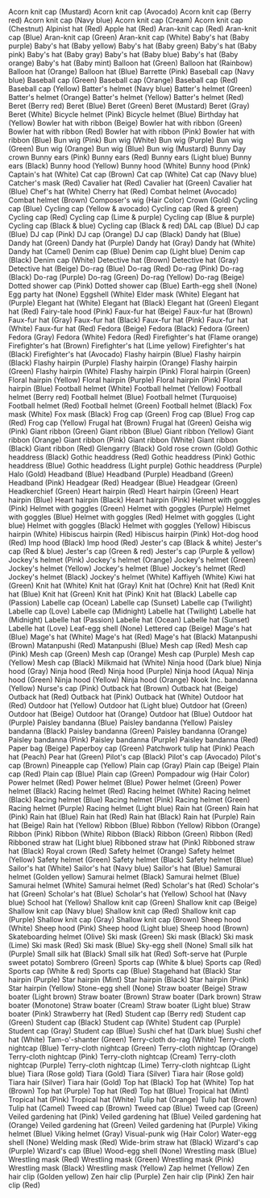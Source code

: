 Acorn knit cap (Mustard)
Acorn knit cap (Avocado)
Acorn knit cap (Berry red)
Acorn knit cap (Navy blue)
Acorn knit cap (Cream)
Acorn knit cap (Chestnut)
Alpinist hat (Red)
Apple hat (Red)
Aran-knit cap (Red)
Aran-knit cap (Blue)
Aran-knit cap (Green)
Aran-knit cap (White)
Baby's hat (Baby purple)
Baby's hat (Baby yellow)
Baby's hat (Baby green)
Baby's hat (Baby pink)
Baby's hat (Baby gray)
Baby's hat (Baby blue)
Baby's hat (Baby orange)
Baby's hat (Baby mint)
Balloon hat (Green)
Balloon hat (Rainbow)
Balloon hat (Orange)
Balloon hat (Blue)
Barrette (Pink)
Baseball cap (Navy blue)
Baseball cap (Green)
Baseball cap (Orange)
Baseball cap (Red)
Baseball cap (Yellow)
Batter's helmet (Navy blue)
Batter's helmet (Green)
Batter's helmet (Orange)
Batter's helmet (Yellow)
Batter's helmet (Red)
Beret (Berry red)
Beret (Blue)
Beret (Green)
Beret (Mustard)
Beret (Gray)
Beret (White)
Bicycle helmet (Pink)
Bicycle helmet (Blue)
Birthday hat (Yellow)
Bowler hat with ribbon (Beige)
Bowler hat with ribbon (Green)
Bowler hat with ribbon (Red)
Bowler hat with ribbon (Pink)
Bowler hat with ribbon (Blue)
Bun wig (Pink)
Bun wig (White)
Bun wig (Purple)
Bun wig (Green)
Bun wig (Orange)
Bun wig (Blue)
Bun wig (Mustard)
Bunny Day crown
Bunny ears (Pink)
Bunny ears (Red)
Bunny ears (Light blue)
Bunny ears (Black)
Bunny hood (Yellow)
Bunny hood (White)
Bunny hood (Pink)
Captain's hat (White)
Cat cap (Brown)
Cat cap (White)
Cat cap (Navy blue)
Catcher's mask (Red)
Cavalier hat (Red)
Cavalier hat (Green)
Cavalier hat (Blue)
Chef's hat (White)
Cherry hat (Red)
Combat helmet (Avocado)
Combat helmet (Brown)
Composer's wig (Hair Color)
Crown (Gold)
Cycling cap (Blue)
Cycling cap (Yellow & avocado)
Cycling cap (Red & green)
Cycling cap (Red)
Cycling cap (Lime & purple)
Cycling cap (Blue & purple)
Cycling cap (Black & blue)
Cycling cap (Black & red)
DAL cap (Blue)
DJ cap (Blue)
DJ cap (Pink)
DJ cap (Orange)
DJ cap (Black)
Dandy hat (Blue)
Dandy hat (Green)
Dandy hat (Purple)
Dandy hat (Gray)
Dandy hat (White)
Dandy hat (Camel)
Denim cap (Blue)
Denim cap (Light blue)
Denim cap (Black)
Denim cap (White)
Detective hat (Brown)
Detective hat (Gray)
Detective hat (Beige)
Do-rag (Blue)
Do-rag (Red)
Do-rag (Pink)
Do-rag (Black)
Do-rag (Purple)
Do-rag (Green)
Do-rag (Yellow)
Do-rag (Beige)
Dotted shower cap (Pink)
Dotted shower cap (Blue)
Earth-egg shell (None)
Egg party hat (None)
Eggshell (White)
Elder mask (White)
Elegant hat (Purple)
Elegant hat (White)
Elegant hat (Black)
Elegant hat (Green)
Elegant hat (Red)
Fairy-tale hood (Pink)
Faux-fur hat (Beige)
Faux-fur hat (Brown)
Faux-fur hat (Gray)
Faux-fur hat (Black)
Faux-fur hat (Pink)
Faux-fur hat (White)
Faux-fur hat (Red)
Fedora (Beige)
Fedora (Black)
Fedora (Green)
Fedora (Gray)
Fedora (White)
Fedora (Red)
Firefighter's hat (Flame orange)
Firefighter's hat (Brown)
Firefighter's hat (Lime yellow)
Firefighter's hat (Black)
Firefighter's hat (Avocado)
Flashy hairpin (Blue)
Flashy hairpin (Black)
Flashy hairpin (Purple)
Flashy hairpin (Orange)
Flashy hairpin (Green)
Flashy hairpin (White)
Flashy hairpin (Pink)
Floral hairpin (Green)
Floral hairpin (Yellow)
Floral hairpin (Purple)
Floral hairpin (Pink)
Floral hairpin (Blue)
Football helmet (White)
Football helmet (Yellow)
Football helmet (Berry red)
Football helmet (Blue)
Football helmet (Turquoise)
Football helmet (Red)
Football helmet (Green)
Football helmet (Black)
Fox mask (White)
Fox mask (Black)
Frog cap (Green)
Frog cap (Blue)
Frog cap (Red)
Frog cap (Yellow)
Frugal hat (Brown)
Frugal hat (Green)
Geisha wig (Pink)
Giant ribbon (Green)
Giant ribbon (Blue)
Giant ribbon (Yellow)
Giant ribbon (Orange)
Giant ribbon (Pink)
Giant ribbon (White)
Giant ribbon (Black)
Giant ribbon (Red)
Glengarry (Black)
Gold rose crown (Gold)
Gothic headdress (Black)
Gothic headdress (Red)
Gothic headdress (Pink)
Gothic headdress (Blue)
Gothic headdress (Light purple)
Gothic headdress (Purple)
Halo (Gold)
Headband (Blue)
Headband (Purple)
Headband (Green)
Headband (Pink)
Headgear (Red)
Headgear (Blue)
Headgear (Green)
Headkerchief (Green)
Heart hairpin (Red)
Heart hairpin (Green)
Heart hairpin (Blue)
Heart hairpin (Black)
Heart hairpin (Pink)
Helmet with goggles (Pink)
Helmet with goggles (Green)
Helmet with goggles (Purple)
Helmet with goggles (Blue)
Helmet with goggles (Red)
Helmet with goggles (Light blue)
Helmet with goggles (Black)
Helmet with goggles (Yellow)
Hibiscus hairpin (White)
Hibiscus hairpin (Red)
Hibiscus hairpin (Pink)
Hot-dog hood (Red)
Imp hood (Black)
Imp hood (Red)
Jester's cap (Black & white)
Jester's cap (Red & blue)
Jester's cap (Green & red)
Jester's cap (Purple & yellow)
Jockey's helmet (Pink)
Jockey's helmet (Orange)
Jockey's helmet (Green)
Jockey's helmet (Yellow)
Jockey's helmet (Blue)
Jockey's helmet (Red)
Jockey's helmet (Black)
Jockey's helmet (White)
Kaffiyeh (White)
Kiwi hat (Green)
Knit hat (White)
Knit hat (Gray)
Knit hat (Ochre)
Knit hat (Red)
Knit hat (Blue)
Knit hat (Green)
Knit hat (Pink)
Knit hat (Black)
Labelle cap (Passion)
Labelle cap (Ocean)
Labelle cap (Sunset)
Labelle cap (Twilight)
Labelle cap (Love)
Labelle cap (Midnight)
Labelle hat (Twilight)
Labelle hat (Midnight)
Labelle hat (Passion)
Labelle hat (Ocean)
Labelle hat (Sunset)
Labelle hat (Love)
Leaf-egg shell (None)
Lettered cap (Beige)
Mage's hat (Blue)
Mage's hat (White)
Mage's hat (Red)
Mage's hat (Black)
Matanpushi (Brown)
Matanpushi (Red)
Matanpushi (Blue)
Mesh cap (Red)
Mesh cap (Pink)
Mesh cap (Green)
Mesh cap (Orange)
Mesh cap (Purple)
Mesh cap (Yellow)
Mesh cap (Black)
Milkmaid hat (White)
Ninja hood (Dark blue)
Ninja hood (Gray)
Ninja hood (Red)
Ninja hood (Purple)
Ninja hood (Aqua)
Ninja hood (Green)
Ninja hood (Yellow)
Ninja hood (Orange)
Nook Inc. bandanna (Yellow)
Nurse's cap (Pink)
Outback hat (Brown)
Outback hat (Beige)
Outback hat (Red)
Outback hat (Pink)
Outback hat (White)
Outdoor hat (Red)
Outdoor hat (Yellow)
Outdoor hat (Light blue)
Outdoor hat (Green)
Outdoor hat (Beige)
Outdoor hat (Orange)
Outdoor hat (Blue)
Outdoor hat (Purple)
Paisley bandanna (Blue)
Paisley bandanna (Yellow)
Paisley bandanna (Black)
Paisley bandanna (Green)
Paisley bandanna (Orange)
Paisley bandanna (Pink)
Paisley bandanna (Purple)
Paisley bandanna (Red)
Paper bag (Beige)
Paperboy cap (Green)
Patchwork tulip hat (Pink)
Peach hat (Peach)
Pear hat (Green)
Pilot's cap (Black)
Pilot's cap (Avocado)
Pilot's cap (Brown)
Pineapple cap (Yellow)
Plain cap (Gray)
Plain cap (Beige)
Plain cap (Red)
Plain cap (Blue)
Plain cap (Green)
Pompadour wig (Hair Color)
Power helmet (Red)
Power helmet (Blue)
Power helmet (Green)
Power helmet (Black)
Racing helmet (Red)
Racing helmet (White)
Racing helmet (Black)
Racing helmet (Blue)
Racing helmet (Pink)
Racing helmet (Green)
Racing helmet (Purple)
Racing helmet (Light blue)
Rain hat (Green)
Rain hat (Pink)
Rain hat (Blue)
Rain hat (Red)
Rain hat (Black)
Rain hat (Purple)
Rain hat (Beige)
Rain hat (Yellow)
Ribbon (Blue)
Ribbon (Yellow)
Ribbon (Orange)
Ribbon (Pink)
Ribbon (White)
Ribbon (Black)
Ribbon (Green)
Ribbon (Red)
Ribboned straw hat (Light blue)
Ribboned straw hat (Pink)
Ribboned straw hat (Black)
Royal crown (Red)
Safety helmet (Orange)
Safety helmet (Yellow)
Safety helmet (Green)
Safety helmet (Black)
Safety helmet (Blue)
Sailor's hat (White)
Sailor's hat (Navy blue)
Sailor's hat (Blue)
Samurai helmet (Golden yellow)
Samurai helmet (Black)
Samurai helmet (Blue)
Samurai helmet (White)
Samurai helmet (Red)
Scholar's hat (Red)
Scholar's hat (Green)
Scholar's hat (Blue)
Scholar's hat (Yellow)
School hat (Navy blue)
School hat (Yellow)
Shallow knit cap (Green)
Shallow knit cap (Beige)
Shallow knit cap (Navy blue)
Shallow knit cap (Red)
Shallow knit cap (Purple)
Shallow knit cap (Gray)
Shallow knit cap (Brown)
Sheep hood (White)
Sheep hood (Pink)
Sheep hood (Light blue)
Sheep hood (Brown)
Skateboarding helmet (Olive)
Ski mask (Green)
Ski mask (Black)
Ski mask (Lime)
Ski mask (Red)
Ski mask (Blue)
Sky-egg shell (None)
Small silk hat (Purple)
Small silk hat (Black)
Small silk hat (Red)
Soft-serve hat (Purple sweet potato)
Sombrero (Green)
Sports cap (White & blue)
Sports cap (Red)
Sports cap (White & red)
Sports cap (Blue)
Stagehand hat (Black)
Star hairpin (Purple)
Star hairpin (Mint)
Star hairpin (Black)
Star hairpin (Pink)
Star hairpin (Yellow)
Stone-egg shell (None)
Straw boater (Beige)
Straw boater (Light brown)
Straw boater (Brown)
Straw boater (Dark brown)
Straw boater (Monotone)
Straw boater (Cream)
Straw boater (Light blue)
Straw boater (Pink)
Strawberry hat (Red)
Student cap (Berry red)
Student cap (Green)
Student cap (Black)
Student cap (White)
Student cap (Purple)
Student cap (Gray)
Student cap (Blue)
Sushi chef hat (Dark blue)
Sushi chef hat (White)
Tam-o'-shanter (Green)
Terry-cloth do-rag (White)
Terry-cloth nightcap (Blue)
Terry-cloth nightcap (Green)
Terry-cloth nightcap (Orange)
Terry-cloth nightcap (Pink)
Terry-cloth nightcap (Cream)
Terry-cloth nightcap (Purple)
Terry-cloth nightcap (Lime)
Terry-cloth nightcap (Light blue)
Tiara (Rose gold)
Tiara (Gold)
Tiara (Silver)
Tiara hair (Rose gold)
Tiara hair (Silver)
Tiara hair (Gold)
Top hat (Black)
Top hat (White)
Top hat (Brown)
Top hat (Purple)
Top hat (Red)
Top hat (Blue)
Tropical hat (Mint)
Tropical hat (Pink)
Tropical hat (White)
Tulip hat (Orange)
Tulip hat (Brown)
Tulip hat (Camel)
Tweed cap (Brown)
Tweed cap (Blue)
Tweed cap (Green)
Veiled gardening hat (Pink)
Veiled gardening hat (Blue)
Veiled gardening hat (Orange)
Veiled gardening hat (Green)
Veiled gardening hat (Purple)
Viking helmet (Blue)
Viking helmet (Gray)
Visual-punk wig (Hair Color)
Water-egg shell (None)
Welding mask (Red)
Wide-brim straw hat (Black)
Wizard's cap (Purple)
Wizard's cap (Blue)
Wood-egg shell (None)
Wrestling mask (Blue)
Wrestling mask (Red)
Wrestling mask (Green)
Wrestling mask (Pink)
Wrestling mask (Black)
Wrestling mask (Yellow)
Zap helmet (Yellow)
Zen hair clip (Golden yellow)
Zen hair clip (Purple)
Zen hair clip (Pink)
Zen hair clip (Red)
